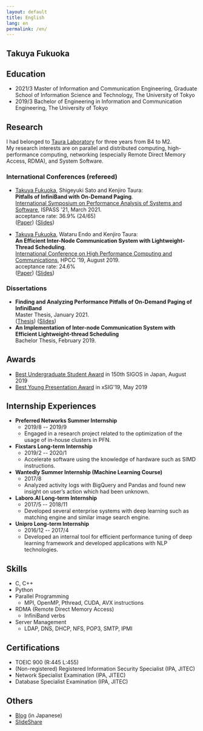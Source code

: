 ```yaml
---
layout: default
title: English
lang: en
permalink: /en/
---
```


## Takuya Fukuoka

## Education

- 2021/3 Master of Information and Communication Engineering, Graduate School of Information Science and Technology, The University of Tokyo
- 2019/3 Bachelor of Engineering in Information and Communication Engineering, The University of Tokyo

## Research

I had belonged to [Taura Laboratory](https://www.eidos.ic.i.u-tokyo.ac.jp/) for three years from B4 to M2.  
My research interests are on parallel and distributed computing, high-performance computing, networking (especially Remote Direct Memory Access, RDMA), and System Software.

### International Conferences (refereed)

- <u>Takuya Fukuoka</u>, Shigeyuki Sato and Kenjiro Taura:  
  **Pitfalls of InfiniBand with On-Demand Paging**.  
  [International Symposium on Performance Analysis of Systems and Software](https://www.ispass.org/ispass2021/), ISPASS '21, March 2021.  
  acceptance rate: 36.9% (24/65)  
  ([Paper](/pub/ISPASS21_paper.pdf)) ([Slides](/pub/ISPASS21_slides.pdf))

- <u>Takuya Fukuoka</u>, Wataru Endo and Kenjiro Taura:  
  **An Efficient Inter-Node Communication System with Lightweight-Thread Scheduling**.  
  [International Conference on High Performance Computing and Communications](http://csee.hnu.edu.cn/hpcc2019/), HPCC '19, August 2019.  
  acceptance rate: 24.6%  
  ([Paper](/pub/HPCC19_paper.pdf)) ([Slides](/pub/HPCC19_slides.pdf))

### Dissertations

- **Finding and Analyzing Performance Pitfalls of On-Demand Paging of InfiniBand**  
  Master Thesis, January 2021.  
  ([Thesis](/pub/master_thesis.pdf)) ([Slides](/pub/master_thesis_slides.pdf))  
- **An Implementation of Inter-node Communication System with Efficient Lightweight-thread Scheduling**  
  Bachelor Thesis, February 2019.

## Awards
- [Best Undergraduate Student Award](http://www.ipsj.or.jp/sig/os/index.php?2020%C7%AF7%B7%EE%B8%A6%B5%E6%B2%F1) in 150th SIGOS in Japan, August 2019
- [Best Young Presentation Award](http://xsig.ipsj.or.jp/2019/awards/) in xSIG'19, May 2019

## Internship Experiences
- **Preferred Networks Summer Internship** 
    - 2019/8 -- 2019/9
    - Engaged in a research project related to the optimization of the usage of in-house clusters in PFN.
- **Fixstars Long-term Internship**
    - 2019/2 -- 2020/1
    - Accelerate software using the knowledge of hardware such as SIMD instructions.
- **Wantedly Summer Internship (Machine Learning Course)**
    - 2017/8
    - Analyzed activity logs with BigQuery and Pandas and found new insight on user’s action which had been unknown.
- **Laboro.AI Long-term Internship**
    - 2017/5 -- 2018/11
    - Developed several enterprise systems with deep learning such as matching engine and similar image search engine.
- **Unipro Long-term Internship**
    - 2016/12 -- 2017/4
    - Developed an internal tool for efficient performance tuning of deep learning framework and developed applications with NLP technologies.

## Skills
- C, C++
- Python
- Parallel Programming
    - MPI, OpenMP, Pthread, CUDA, AVX instructions
- RDMA (Remote Direct Memory Access)
    - InfiniBand verbs
- Server Management
    - LDAP, DNS, DHCP, NFS, POP3, SMTP, IPMI

## Certifications
- TOEIC 900 (R:445 L:455)
- (Non-registered) Registered Information Security Specialist (IPA, JITEC)
- Network Specialist Examination (IPA, JITEC)
- Database Specialist Examination (IPA, JITEC)

## Others
- [Blog](http://tkygtr6.hatenablog.com/) (in Japanese)
- [SlideShare](https://www.slideshare.net/TakuyaFukuoka2/)
